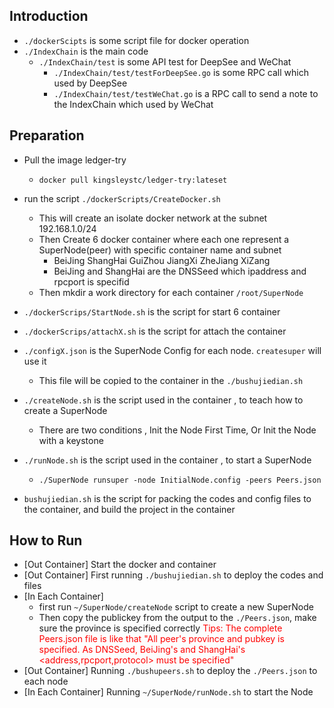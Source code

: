 ## Introduction
* ```./dockerScipts``` is some script file for docker operation
* ```./IndexChain``` is the main code
  + ```./IndexChain/test``` is some API test for DeepSee and WeChat 
     - ```./IndexChain/test/testForDeepSee.go``` is some RPC call which used by DeepSee
     - ```./IndexChain/test/testWeChat.go``` is a RPC call to send a note to the IndexChain which used by WeChat
     
## Preparation
* Pull the image ledger-try
  + ```docker pull kingsleystc/ledger-try:lateset```
* run the script ```./dockerScripts/CreateDocker.sh```
  + This will create an isolate docker network at the subnet 192.168.1.0/24
  + Then Create 6 docker container where each one represent a SuperNode(peer) with specific container name and subnet
     - BeiJing ShangHai GuiZhou JiangXi ZheJiang XiZang
     - BeiJing and ShangHai are the DNSSeed which ipaddress and rpcport is specifid
  + Then mkdir a work directory for each container ```/root/SuperNode```
  
* ```./dockerScrips/StartNode.sh``` is the script for start 6 container
* ```./dockerScrips/attachX.sh``` is the script for attach the container

* ```./configX.json``` is the SuperNode Config for each node. ```createsuper``` will use it
  + This file will be copied to the container in the ```./bushujiedian.sh```

* ```./createNode.sh``` is the script used in the container , to teach how to create a SuperNode
  + There are two conditions , Init the Node First Time, Or Init the Node with a keystone
  
* ```./runNode.sh``` is the script used in the container , to start a SuperNode
  + ```./SuperNode runsuper -node InitialNode.config -peers Peers.json```

* ```bushujiedian.sh``` is the script for packing the codes and config files to the container, and build the project in the container

## How to Run

* [Out Container] Start the docker and container
* [Out Container] First running ```./bushujiedian.sh``` to deploy the codes and files 
* [In Each Container]
  + first run ```~/SuperNode/createNode``` script to create a new SuperNode
  + Then copy the publickey from the output to the ```./Peers.json```, make sure the province is specified correctly
  <font color="red">Tips: The complete Peers.json file is like that "All peer's province and pubkey is specified. As DNSSeed, BeiJing's and ShangHai's <address,rpcport,protocol> must be specified"</font>
* [Out Container] Running ```./bushupeers.sh``` to deploy the ```./Peers.json``` to each node
* [In Each Container] Running ```~/SuperNode/runNode.sh``` to start the Node
